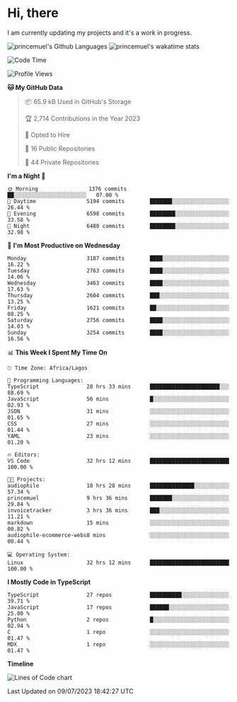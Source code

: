 # Hi, there

I am currently updating my projects and it's a work in progress.

![princemuel's Github Languages](https://github-readme-stats.vercel.app/api/top-langs/?username=princemuel&text_color=586069&layout=compact&hide_border=true&title_color=0366d6&count_private=true&include_all_commits=true&theme=tokyonight&show_icons=true)
![princemuel's wakatime stats](https://github-readme-stats.vercel.app/api/wakatime?username=princemuel&text_color=586069&layout=compact&hide_border=true&title_color=0366d6&count_private=true&include_all_commits=true&theme=tokyonight&show_icons=true)

<!--START_SECTION:waka-->
![Code Time](http://img.shields.io/badge/Code%20Time-2%2C611%20hrs%2021%20mins-blue)

![Profile Views](http://img.shields.io/badge/Profile%20Views-56-blue)

**🐱 My GitHub Data** 

> 📦 65.9 kB Used in GitHub's Storage 
 > 
> 🏆 2,714 Contributions in the Year 2023
 > 
> 💼 Opted to Hire
 > 
> 📜 16 Public Repositories 
 > 
> 🔑 44 Private Repositories 
 > 
**I'm a Night 🦉** 

```text
🌞 Morning                1376 commits        ██░░░░░░░░░░░░░░░░░░░░░░░   07.00 % 
🌆 Daytime                5194 commits        ███████░░░░░░░░░░░░░░░░░░   26.44 % 
🌃 Evening                6598 commits        ████████░░░░░░░░░░░░░░░░░   33.58 % 
🌙 Night                  6480 commits        ████████░░░░░░░░░░░░░░░░░   32.98 % 
```
📅 **I'm Most Productive on Wednesday** 

```text
Monday                   3187 commits        ████░░░░░░░░░░░░░░░░░░░░░   16.22 % 
Tuesday                  2763 commits        ████░░░░░░░░░░░░░░░░░░░░░   14.06 % 
Wednesday                3463 commits        ████░░░░░░░░░░░░░░░░░░░░░   17.63 % 
Thursday                 2604 commits        ███░░░░░░░░░░░░░░░░░░░░░░   13.25 % 
Friday                   1621 commits        ██░░░░░░░░░░░░░░░░░░░░░░░   08.25 % 
Saturday                 2756 commits        ████░░░░░░░░░░░░░░░░░░░░░   14.03 % 
Sunday                   3254 commits        ████░░░░░░░░░░░░░░░░░░░░░   16.56 % 
```


📊 **This Week I Spent My Time On** 

```text
🕑︎ Time Zone: Africa/Lagos

💬 Programming Languages: 
TypeScript               28 hrs 33 mins      ██████████████████████░░░   88.69 % 
JavaScript               56 mins             █░░░░░░░░░░░░░░░░░░░░░░░░   02.93 % 
JSON                     31 mins             ░░░░░░░░░░░░░░░░░░░░░░░░░   01.65 % 
CSS                      27 mins             ░░░░░░░░░░░░░░░░░░░░░░░░░   01.44 % 
YAML                     23 mins             ░░░░░░░░░░░░░░░░░░░░░░░░░   01.20 % 

🔥 Editors: 
VS Code                  32 hrs 12 mins      █████████████████████████   100.00 % 

🐱‍💻 Projects: 
audiophile               18 hrs 28 mins      ██████████████░░░░░░░░░░░   57.34 % 
princemuel               9 hrs 36 mins       ███████░░░░░░░░░░░░░░░░░░   29.84 % 
invoicetracker           3 hrs 36 mins       ███░░░░░░░░░░░░░░░░░░░░░░   11.21 % 
markdown                 15 mins             ░░░░░░░░░░░░░░░░░░░░░░░░░   00.82 % 
audiophile-ecommerce-webs8 mins              ░░░░░░░░░░░░░░░░░░░░░░░░░   00.44 % 

💻 Operating System: 
Linux                    32 hrs 12 mins      █████████████████████████   100.00 % 
```

**I Mostly Code in TypeScript** 

```text
TypeScript               27 repos            ██████████░░░░░░░░░░░░░░░   39.71 % 
JavaScript               17 repos            ██████░░░░░░░░░░░░░░░░░░░   25.00 % 
Python                   2 repos             █░░░░░░░░░░░░░░░░░░░░░░░░   02.94 % 
C                        1 repo              ░░░░░░░░░░░░░░░░░░░░░░░░░   01.47 % 
MDX                      1 repo              ░░░░░░░░░░░░░░░░░░░░░░░░░   01.47 % 
```



**Timeline**

![Lines of Code chart](https://raw.githubusercontent.com/princemuel/princemuel/main/assets/bar_graph.png)


 Last Updated on 09/07/2023 18:42:27 UTC
<!--END_SECTION:waka-->
